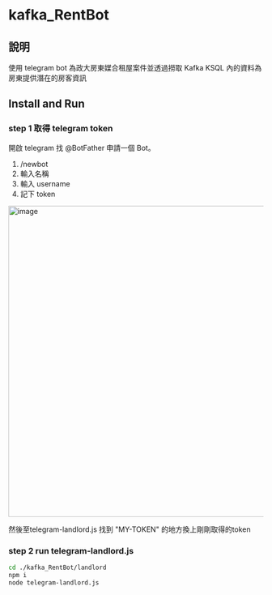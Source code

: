 # kafka_RentBot

## 說明

使用 telegram bot 為政大房東媒合租屋案件並透過撈取 Kafka KSQL 內的資料為房東提供潛在的房客資訊

## Install and Run
### step 1 取得 telegram token
開啟 telegram 找 @BotFather 申請一個 Bot。
1. /newbot
2. 輸入名稱
3. 輸入 username
4. 記下 token

<img width="614" alt="image" src="https://user-images.githubusercontent.com/71476388/173061395-3b33bbc7-6cab-4fb5-ba6c-a53b1eef41e0.png">

然後至telegram-landlord.js 找到 "MY-TOKEN" 的地方換上剛剛取得的token

### step 2 run telegram-landlord.js 
```sh
cd ./kafka_RentBot/landlord
npm i
node telegram-landlord.js
```
